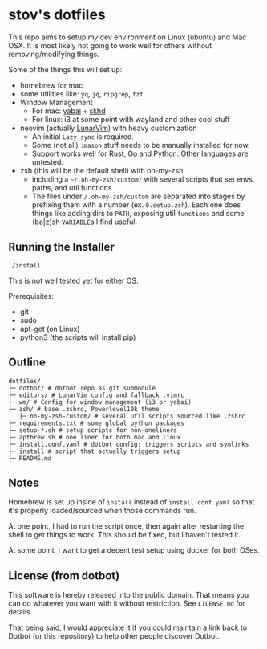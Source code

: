 stov's dotfiles 
=================

This repo aims to setup _my_ dev environment on Linux (ubuntu) and Mac OSX.
It is most likely not going to work well for others without removing/modifying things.

Some of the things this will set up:

* homebrew for mac
* some utilities like: `yq`, `jq`, `ripgrep`, `fzf`.
* Window Management
  * For mac: [yabai](https://github.com/koekeishiya/yabai) + [skhd](https://github.com/koekeishiya/skhd)
  * For linux: i3 at some point with wayland and other cool stuff
* neovim (actually [LunarVim](https://github.com/LunarVim/LunarVim)) with heavy customization
  - An initial `Lazy sync` is required.
  - Some (not all) `:mason` stuff needs to be manually installed for now.
  - Support works well for Rust, Go and Python. Other languages are untested.
* zsh (this will be the default shell) with oh-my-zsh
  - including a `~/.oh-my-zsh/custom/` with several scripts that set envs, paths, and util functions
  - The files under `/.oh-my-zsh/custom` are separated into stages by prefixing them with a number
    (ex. `0.setup.zsh`). Each one does things like adding dirs to `PATH`, exposing util `functions`
    and some (ba|z)sh `VARIABLE`s I find useful.

## Running the Installer

```shell
./install
```

This is not well tested yet for either OS. 

Prerequisites:

* git
* sudo
* apt-get (on Linux)
* python3 (the scripts will install pip)

## Outline

```
dotfiles/
├─ dotbot/ # dotbot repo as git submodule
├─ editors/ # LunarVim config and fallback .vimrc
├─ wm/ # Config for window management (i3 or yabai)
├─ zsh/ # base .zshrc, Powerlevel10k theme
   ├─ oh-my-zsh-custom/ # several util scripts sourced like .zshrc
├─ requirements.txt # some global python packages
├─ setup-*.sh # setup scripts for non-oneliners
├─ aptbrew.sh # one liner for both mac and linux
├─ install.conf.yaml # dotbot config; triggers scripts and symlinks
├─ install # script that actually triggers setup
├─ README.md
```

## Notes

Homebrew is set up inside of `install` instead of `install.conf.yaml` so that
it's properly loaded/sourced when those commands run.

At one point, I had to run the script once, then again after restarting the shell
to get things to work. This should be fixed, but I haven't tested it. 

At some point, I want to get a decent test setup using docker for both OSes.

License (from dotbot)
-------

This software is hereby released into the public domain. That means you can do
whatever you want with it without restriction. See `LICENSE.md` for details.

That being said, I would appreciate it if you could maintain a link back to
Dotbot (or this repository) to help other people discover Dotbot.

[dotbot]: https://github.com/anishathalye/dotbot
[fork]: https://github.com/anishathalye/dotfiles_template/fork
[template]: https://github.com/anishathalye/dotfiles_template/generate
[anishathalye_dotfiles]: https://github.com/anishathalye/dotfiles
[csivanich_dotfiles]: https://github.com/csivanich/dotfiles
[m45t3r_dotfiles]: https://github.com/m45t3r/dotfiles
[alexwh_dotfiles]: https://github.com/alexwh/dotfiles
[azd325_dotfiles]: https://github.com/Azd325/dotfiles
[wazery_dotfiles]: https://github.com/wazery/dotfiles
[thirtythreeforty_dotfiles]: https://github.com/thirtythreeforty/dotfiles
[dotbot-users]: https://github.com/anishathalye/dotbot/wiki/Users
